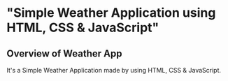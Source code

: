 # "Simple Weather Application using HTML, CSS &amp; JavaScript"

## Overview of Weather App

It's a  Simple Weather Application made by using HTML, CSS &amp; JavaScript.




